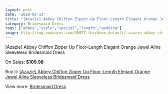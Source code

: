 ```yaml
---
layout: post
date: '2018-02-13'
title: "[Azazie] Abbey Chiffon Zipper Up Floor-Length Elegant Orange Jewel Aline Sleeveless Bridesmaid Dress"
category: Bridesmaid Dress
tags: ["abbey","style","special","length","wedding"]
image: http://img.eudances.com/35877-thickbox_default/-azazie-abbey-chiffon-zipper-up-floor-length-elegant-orange-jewel-aline-sleeveless-bridesmaid-dress.jpg
---
```

[Azazie] Abbey Chiffon Zipper Up Floor-Length Elegant Orange Jewel Aline Sleeveless Bridesmaid Dress

On Sales: **$109.98**
<a href="https://www.eudances.com/en/bridesmaid-dress/10730--azazie-abbey-chiffon-zipper-up-floor-length-elegant-orange-jewel-aline-sleeveless-bridesmaid-dress.html"><amp-img layout="responsive" width="600" height="600" src="//img.eudances.com/35877-thickbox_default/-azazie-abbey-chiffon-zipper-up-floor-length-elegant-orange-jewel-aline-sleeveless-bridesmaid-dress.jpg" alt="[Azazie] Abbey Chiffon Zipper Up Floor-Length Elegant Orange Jewel Aline Sleeveless Bridesmaid Dress 0" /></a>
<a href="https://www.eudances.com/en/bridesmaid-dress/10730--azazie-abbey-chiffon-zipper-up-floor-length-elegant-orange-jewel-aline-sleeveless-bridesmaid-dress.html"><amp-img layout="responsive" width="600" height="600" src="//img.eudances.com/35883-thickbox_default/-azazie-abbey-chiffon-zipper-up-floor-length-elegant-orange-jewel-aline-sleeveless-bridesmaid-dress.jpg" alt="[Azazie] Abbey Chiffon Zipper Up Floor-Length Elegant Orange Jewel Aline Sleeveless Bridesmaid Dress 1" /></a>
<a href="https://www.eudances.com/en/bridesmaid-dress/10730--azazie-abbey-chiffon-zipper-up-floor-length-elegant-orange-jewel-aline-sleeveless-bridesmaid-dress.html"><amp-img layout="responsive" width="600" height="600" src="//img.eudances.com/35882-thickbox_default/-azazie-abbey-chiffon-zipper-up-floor-length-elegant-orange-jewel-aline-sleeveless-bridesmaid-dress.jpg" alt="[Azazie] Abbey Chiffon Zipper Up Floor-Length Elegant Orange Jewel Aline Sleeveless Bridesmaid Dress 2" /></a>
<a href="https://www.eudances.com/en/bridesmaid-dress/10730--azazie-abbey-chiffon-zipper-up-floor-length-elegant-orange-jewel-aline-sleeveless-bridesmaid-dress.html"><amp-img layout="responsive" width="600" height="600" src="//img.eudances.com/35881-thickbox_default/-azazie-abbey-chiffon-zipper-up-floor-length-elegant-orange-jewel-aline-sleeveless-bridesmaid-dress.jpg" alt="[Azazie] Abbey Chiffon Zipper Up Floor-Length Elegant Orange Jewel Aline Sleeveless Bridesmaid Dress 3" /></a>
<a href="https://www.eudances.com/en/bridesmaid-dress/10730--azazie-abbey-chiffon-zipper-up-floor-length-elegant-orange-jewel-aline-sleeveless-bridesmaid-dress.html"><amp-img layout="responsive" width="600" height="600" src="//img.eudances.com/35880-thickbox_default/-azazie-abbey-chiffon-zipper-up-floor-length-elegant-orange-jewel-aline-sleeveless-bridesmaid-dress.jpg" alt="[Azazie] Abbey Chiffon Zipper Up Floor-Length Elegant Orange Jewel Aline Sleeveless Bridesmaid Dress 4" /></a>
<a href="https://www.eudances.com/en/bridesmaid-dress/10730--azazie-abbey-chiffon-zipper-up-floor-length-elegant-orange-jewel-aline-sleeveless-bridesmaid-dress.html"><amp-img layout="responsive" width="600" height="600" src="//img.eudances.com/35879-thickbox_default/-azazie-abbey-chiffon-zipper-up-floor-length-elegant-orange-jewel-aline-sleeveless-bridesmaid-dress.jpg" alt="[Azazie] Abbey Chiffon Zipper Up Floor-Length Elegant Orange Jewel Aline Sleeveless Bridesmaid Dress 5" /></a>
<a href="https://www.eudances.com/en/bridesmaid-dress/10730--azazie-abbey-chiffon-zipper-up-floor-length-elegant-orange-jewel-aline-sleeveless-bridesmaid-dress.html"><amp-img layout="responsive" width="600" height="600" src="//img.eudances.com/35878-thickbox_default/-azazie-abbey-chiffon-zipper-up-floor-length-elegant-orange-jewel-aline-sleeveless-bridesmaid-dress.jpg" alt="[Azazie] Abbey Chiffon Zipper Up Floor-Length Elegant Orange Jewel Aline Sleeveless Bridesmaid Dress 6" /></a>

Buy it: [[Azazie] Abbey Chiffon Zipper Up Floor-Length Elegant Orange Jewel Aline Sleeveless Bridesmaid Dress](https://www.eudances.com/en/bridesmaid-dress/10730--azazie-abbey-chiffon-zipper-up-floor-length-elegant-orange-jewel-aline-sleeveless-bridesmaid-dress.html "[Azazie] Abbey Chiffon Zipper Up Floor-Length Elegant Orange Jewel Aline Sleeveless Bridesmaid Dress")

View more: [Bridesmaid Dress](https://www.eudances.com/en/183-bridesmaid-dress "Bridesmaid Dress")